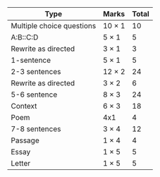 |Type|Marks|Total|
|-|-|-|
|Multiple choice questions | 10 × 1 | 10|
|A:B::C:D | 5 × 1 | 5|
|Rewrite as directed | 3 × 1 | 3|
|1-sentence | 5 × 1 | 5|
|2-3 sentences | 12 × 2 | 24|
|Rewrite as directed | 3 × 2 | 6|
|5-6 sentence| 8 × 3 | 24|
|Context| 6 × 3 | 18|
|Poem|4x1 |4|
|7-8 sentences | 3 × 4 | 12|
|Passage | 1 × 4 | 4|
|Essay | 1 × 5 | 5|
|Letter| 1 × 5 | 5|
